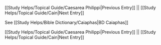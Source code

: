 [[Study Helps/Topical Guide/Caesarea Philippi|Previous Entry]]  ||  [[Study Helps/Topical Guide/Cain|Next Entry]]

 See [[Study Helps/Bible Dictionary/Caiaphas|BD Caiaphas]]

[[Study Helps/Topical Guide/Caesarea Philippi|Previous Entry]]  ||  [[Study Helps/Topical Guide/Cain|Next Entry]]